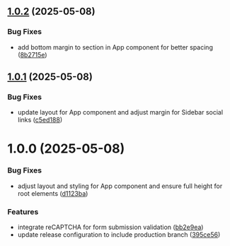 ## [1.0.2](https://github.com/TheKingsident/kingsley-portfolio/compare/v1.0.1...v1.0.2) (2025-05-08)


### Bug Fixes

* add bottom margin to section in App component for better spacing ([8b2715e](https://github.com/TheKingsident/kingsley-portfolio/commit/8b2715ec050ab0566b0602145a4461944f8e46dc))

## [1.0.1](https://github.com/TheKingsident/kingsley-portfolio/compare/v1.0.0...v1.0.1) (2025-05-08)


### Bug Fixes

* update layout for App component and adjust margin for Sidebar social links ([c5ed188](https://github.com/TheKingsident/kingsley-portfolio/commit/c5ed188426b372aa2838f587897abb80b99631cc))

# 1.0.0 (2025-05-08)


### Bug Fixes

* adjust layout and styling for App component and ensure full height for root elements ([d1123ba](https://github.com/TheKingsident/kingsley-portfolio/commit/d1123bacd9c44ecf7f059572712d9ec44b41aba0))


### Features

* integrate reCAPTCHA for form submission validation ([bb2e9ea](https://github.com/TheKingsident/kingsley-portfolio/commit/bb2e9eab804c901ee17e5b9927e4f49c73ae36e6))
* update release configuration to include production branch ([395ce56](https://github.com/TheKingsident/kingsley-portfolio/commit/395ce562e7cb522979a9529a97d447fcf166468d))
